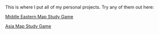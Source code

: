 This is where I put all of my personal projects. Try any of them out here:

[Middle Eastern Map Study Game](https://jaemspio.github.io/middle-east-study-game/main.html)

[Asia Map Study Game](https://jaemspio.github.io/asia-study-game/main.html)
